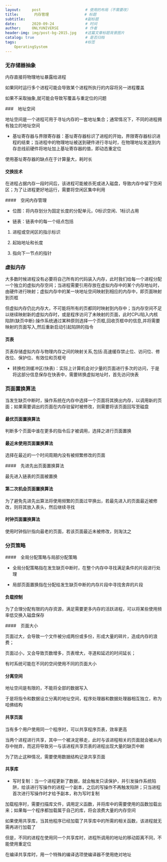 ```yaml
---
layout:     post                    # 使用的布局（不需要改）
title:       内存管理                # 标题 
subtitle:                           #副标题
date:       2020-09-24              # 时间
author:     ONLYUNIVERSE            # 作者
header-img: img/post-bg-2015.jpg    #这篇文章标题背景图片
catalog: true                       # 是否归档
tags:                               #标签
    OperatingSystem
---
```


### 无存储器抽象

内存直接将物理地址暴露给进程

如果同时运行多个进程可能会导致某个进程所执行的内容将另一进程覆盖

如果不采取抽象,就可能会导致写覆盖与重定位的问题

###　地址空间

地址空间是一个进程可用于寻址内存的一套地址集合；通常情况下，不同的进程拥有独立的地址空间

* 基址寄存器与界限寄存器：基址寄存器标识了进程的开始，界限寄存器标识进程的结束；当进程中的物理地址被送到硬件进行寻址时，在物理地址发送到内存总线前硬件将地址加上基址寄存器的值，即动态重定位

使用基址寄存器的缺点在于计算量大，耗时长

#### 交换技术

在进程占据内存一段时间后，该进程可能被杀死或进入磁盘，导致内存中留下空闲区；为了让进程更好地运行，需要将空闲区集中利用

####　空闲内存管理

* 位图：将内存划分为固定长度的分配单元，0标识空闲、1标识占用

* 链表：链表中的每一个结点包括

1. 进程或空闲区的指示标识

2. 起始地址和长度

3. 指向下一节点的指针

### 虚拟内存

大多数时候进程没有必要将自己所有的代码装入内存，此时我们给每一个进程分配一个独立的虚拟内存空间；当进程需要引用存放在虚拟内存中的某个内存地址时，由硬件进行映射；虚拟内存中的某一块地址空间映射到相应的内存中，即页面映射到页框

但虚拟内存仍比内存大，不可能将所有的页都同时映射到内存中；当内存空间不足以继续映射新的虚拟内存时，或是程序访问了未映射的页面，此时CPU陷入内核陷阱(缺页中断):操作系统通过某种原则选择一个页框,回收页框中的信息,并将需要映射的页面写入,然后重新启动引起陷阱的指令

#### 页表

页表存储虚拟内存与物理内存之间的映射关系,包括:高速缓存禁止位、访问位、修改位、保护位、有效位和页框号

* 转换检测缓冲区(快表)：实际上计算机会对少量的页面进行多次的访问，于是将这部分信息保存在快表中，需要转换虚拟地址时，首先访问快表

### 页面置换算法

当发生缺页中断时，操作系统在内存中选择一个页面将其换出内存，以调用新的页面；如果需要调出的页面在内存驻留时被修改，则需要将该页面回写至磁盘

#### 最优页面置换算法

判断多个页面中谁在更多的指令后才被调用，选择之进行页面置换

#### 最近未使用页面置换算法

选择在最近的一个时间周期内没有被频繁修改的页面

####　先进先出页面置换算法

最先进入链表的页面被置换

#### 第二次机会页面置换算法

为了避免先进先出算法将使用频繁的页面过早换出，若最先进入的页面最近被修改，则将其放入表头，然后继续寻找

#### 时钟页面置换算法

使用时钟指针指向最老的页面，若该页面最近未被修改，则淘汰之

### 分页策略

####　全局分配策略与局部分配策略

* 全局分配策略指在发生缺页中断时，在整个内存中寻找满足条件的片段进行处理

* 局部页面置换指在分配给发生缺页中断的内存片段中寻找舍弃的片段

#### 负载控制

为了合理分配有限的内存资源，满足需要更多内存的活跃进程，可以将某些使用频率低交换入磁盘保存

####　页面大小

页面过大，会导致一个文件被分成两份或多份，形成大量的碎片，造成内存的浪费；

页面过小，又会导致页数增多，页表增大，寻道和延迟的时间延长；

有时系统可能在不同的空间使用不同的页面大小

#### 分离空间

地址空间是有限的，不能将全部的数据写入

于是将指令和数据设立分离的地址空间，程序处理器和数据处理器相互独立，称为哈佛结构

#### 共享页面

当有多个用户使用同一个程序时，可以共享程序页表，效率更高

当两个进程进行共享，其中一个被决定移走，此时与该进程相关的页面就会被从内存中抛弃，而这将导致另一与该进程共享页表的进程出现大量的缺页中断

为了防止这种情况，需要使用数据结构记录共享页面

#### 共享库

* 写时复制：当一个进程更新了数据，就会触发只读保护，并引发操作系统陷阱，给该进行写操作的进程一个副本，之后的写操作不再触发陷阱；只当进程首次进行写操作时才给予副本，称为写时复制

加载程序时，需要扫描库文件，调用定义函数，并将库中的需要使用的函数加载出来；如果每一个程序都加载属于自己的库，将会浪费大量的内存空间

如果使用共享库，当其他程序已经加载了共享库中的所需的相关函数，该进程就无需再进行加载了

但是，不同的进程在使用同一个共享库时，进程所调用的地址的移动距离不同，不能使用重定位

在编译共享库时，用一个特殊的编译选项使编译器不使用绝对地址
